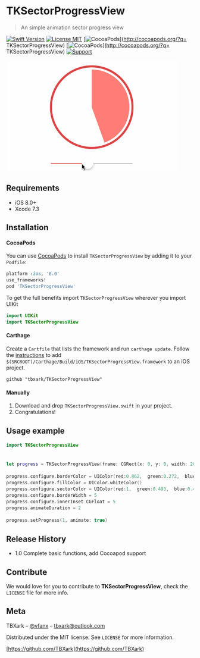 # TKSectorProgressView
> An simple animation sector progress view

[![Swift Version][swift-image]][swift-url]
[![License MIT](https://img.shields.io/badge/license-MIT-green.svg?style=flat)](https://raw.githubusercontent.com/TBXark/TKSectorProgressView/master/LICENSE)
[![CocoaPods](http://img.shields.io/cocoapods/v/TKSectorProgressView.svg?style=flat)](http://cocoapods.org/?q= TKSectorProgressView)
[![CocoaPods](http://img.shields.io/cocoapods/p/TKSectorProgressView.svg?style=flat)](http://cocoapods.org/?q= TKSectorProgressView)
[![Support](https://img.shields.io/badge/support-iOS%208%2B%20-blue.svg?style=flat)](https://www.apple.com/nl/ios/)


![](example.gif)

## Requirements

- iOS 8.0+
- Xcode 7.3

## Installation

#### CocoaPods
You can use [CocoaPods](http://cocoapods.org/) to install `TKSectorProgressView` by adding it to your `Podfile`:

```ruby
platform :ios, '8.0'
use_frameworks!
pod 'TKSectorProgressView'
```

To get the full benefits import `TKSectorProgressView` wherever you import UIKit

``` swift
import UIKit
import TKSectorProgressView
```
#### Carthage
Create a `Cartfile` that lists the framework and run `carthage update`. Follow the [instructions](https://github.com/Carthage/Carthage#if-youre-building-for-ios) to add `$(SRCROOT)/Carthage/Build/iOS/TKSectorProgressView.framework` to an iOS project.

```
github "tbxark/TKSectorProgressView"
```
#### Manually
1. Download and drop ```TKSectorProgressView.swift``` in your project.  
2. Congratulations!  

## Usage example

```swift
import TKSectorProgressView


let progress = TKSectorProgressView(frame: CGRect(x: 0, y: 0, width: 200, height: 200))

progress.configure.borderColor = UIColor(red:0.862,  green:0.272,  blue:0.282, alpha:1)
progress.configure.fillColor = UIColor.whiteColor()
progress.configure.sectorColor = UIColor(red:1,  green:0.493,  blue:0.474, alpha:1)
progress.configure.borderWidth = 5
progress.configure.innerInset CGFloat = 5
progress.animateDuration = 2

progress.setProgress(1, animate: true)

```


## Release History

* 1.0
  Complete basic functions, add Cocoapod support

## Contribute

We would love for you to contribute to **TKSectorProgressView**, check the ``LICENSE`` file for more info.

## Meta

TBXark – [@vfanx](https://twitter.com/vfanx) – tbxark@outlook.com

Distributed under the MIT license. See ``LICENSE`` for more information.

[https://github.com/TBXark](https://github.com/TBXark)

[swift-image]:https://img.shields.io/badge/swift-3.0-orange.svg
[swift-url]: https://swift.org/
[license-image]: https://img.shields.io/badge/License-MIT-blue.svg
[license-url]: LICENSE
[travis-image]: https://img.shields.io/travis/dbader/node-datadog-metrics/master.svg?style=flat-square
[travis-url]: https://travis-ci.org/dbader/node-datadog-metrics
[codebeat-image]: https://codebeat.co/badges/c19b47ea-2f9d-45df-8458-b2d952fe9dad
[codebeat-url]: https://codebeat.co/projects/github-com-vsouza-awesomeios-com

